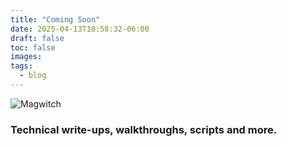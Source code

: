 ```yaml
---
title: "Coming Soon"
date: 2025-04-13T18:58:32-06:00
draft: false
toc: false
images:
tags:
  - blog
---
```

![Magwitch](/img/full_hooded_marshes.png)

### Technical write-ups, walkthroughs, scripts and more.

